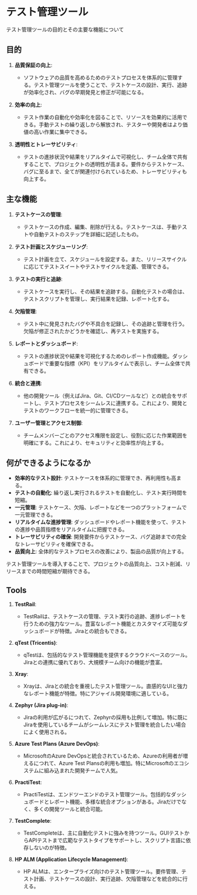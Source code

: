 # テスト管理ツール

テスト管理ツールの目的とその主要な機能について

## 目的

1. **品質保証の向上**:
   - ソフトウェアの品質を高めるためのテストプロセスを体系的に管理する。テスト管理ツールを使うことで、テストケースの設計、実行、追跡が効率化され、バグの早期発見と修正が可能になる。

2. **効率の向上**:
   - テスト作業の自動化や効率化を図ることで、リソースを効果的に活用できる。手動テストの繰り返しから解放され、テスターや開発者はより価値の高い作業に集中できる。

3. **透明性とトレーサビリティ**:
   - テストの進捗状況や結果をリアルタイムで可視化し、チーム全体で共有することで、プロジェクトの透明性が高まる。要件からテストケース、バグに至るまで、全てが関連付けられているため、トレーサビリティも向上する。

## 主な機能

1. **テストケースの管理**:
   - テストケースの作成、編集、削除が行える。テストケースは、手動テストや自動テストのステップを詳細に記述したもの。

2. **テスト計画とスケジューリング**:
   - テスト計画を立て、スケジュールを設定する。また、リリースサイクルに応じてテストスイートやテストサイクルを定義、管理できる。

3. **テストの実行と追跡**:
   - テストケースを実行し、その結果を追跡する。自動化テストの場合は、テストスクリプトを管理し、実行結果を記録、レポート化する。

4. **欠陥管理**:
   - テスト中に発見されたバグや不具合を記録し、その追跡と管理を行う。欠陥が修正されたかどうかを確認し、再テストを実施する。

5. **レポートとダッシュボード**:
   - テストの進捗状況や結果を可視化するためのレポート作成機能。ダッシュボードで重要な指標（KPI）をリアルタイムで表示し、チーム全体で共有できる。

6. **統合と連携**:
   - 他の開発ツール（例えばJira、Git、CI/CDツールなど）との統合をサポートし、テストプロセスをシームレスに連携する。これにより、開発とテストのワークフローを統一的に管理できる。

7. **ユーザー管理とアクセス制御**:
   - チームメンバーごとのアクセス権限を設定し、役割に応じた作業範囲を明確にする。これにより、セキュリティと効率性が向上する。

## 何ができるようになるか

- **効率的なテスト設計**: テストケースを体系的に管理でき、再利用性も高まる。
- **テストの自動化**: 繰り返し実行されるテストを自動化し、テスト実行時間を短縮。
- **一元管理**: テストケース、欠陥、レポートなどを一つのプラットフォームで一元管理できる。
- **リアルタイムな進捗管理**: ダッシュボードやレポート機能を使って、テストの進捗や品質指標をリアルタイムに把握できる。
- **トレーサビリティの確保**: 開発要件からテストケース、バグ追跡までの完全なトレーサビリティを確保できる。
- **品質向上**: 全体的なテストプロセスの改善により、製品の品質が向上する。

テスト管理ツールを導入することで、プロジェクトの品質向上、コスト削減、リリースまでの時間短縮が期待できる。

## Tools

1. **TestRail**:
   - TestRailは、テストケースの管理、テスト実行の追跡、進捗レポートを行うための強力なツール。豊富なレポート機能とカスタマイズ可能なダッシュボードが特徴。Jiraとの統合もできる。

2. **qTest (Tricentis)**:
   - qTestは、包括的なテスト管理機能を提供するクラウドベースのツール。Jiraとの連携に優れており、大規模チーム向けの機能が豊富。

3. **Xray**:
   - Xrayは、Jiraとの統合を重視したテスト管理ツール。直感的なUIと強力なレポート機能が特徴。特にアジャイル開発環境に適している。

4. **Zephyr (Jira plug-in)**:
   - Jiraの利用が広がるにつれて、Zephyrの採用も比例して増加。特に既にJiraを使用しているチームがシームレスにテスト管理を統合したい場合によく使用される。

5. **Azure Test Plans (Azure DevOps)**:
   - MicrosoftのAzure DevOpsと統合されているため、Azureの利用者が増えるにつれて、Azure Test Plansの利用も増加。特にMicrosoftのエコシステムに組み込まれた開発チームで人気。

6. **PractiTest**:
   - PractiTestは、エンドツーエンドのテスト管理ツール。包括的なダッシュボードとレポート機能、多様な統合オプションがある。Jiraだけでなく、多くの開発ツールと統合可能。

7. **TestComplete**:
   - TestCompleteは、主に自動化テストに強みを持つツール。GUIテストからAPIテストまで広範なテストタイプをサポートし、スクリプト言語に依存しないのが特徴。

8. **HP ALM (Application Lifecycle Management)**:
   - HP ALMは、エンタープライズ向けのテスト管理ツール。要件管理、テスト計画、テストケースの設計、実行追跡、欠陥管理などを統合的に行える。

